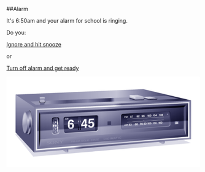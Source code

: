 ##Alarm


It's 6:50am and your alarm for school is ringing.

Do you:

[Ignore and hit snooze](bad-day/late.md)

or

[Turn off alarm and get ready](good-day/early.md)

![alarm clock](images/alarm.png)
